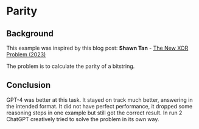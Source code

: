 # Parity

## Background

This example was inspired by this blog post: **Shawn Tan** - [The New XOR Problem (2023)](https://blog.wtf.sg/posts/2023-02-03-the-new-xor-problem/)

The problem is to calculate the parity of a bitstring.

## Conclusion

GPT-4 was better at this task. It stayed on track much better, answering in the intended format. It did not have perfect performance, it dropped some reasoning steps in one example but still got the correct result.
In run 2 ChatGPT creatively tried to solve the problem in its own way.
